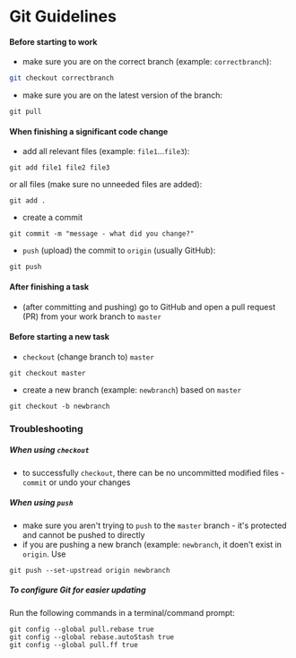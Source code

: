# Git Guidelines 
#### Before starting to work
- make sure you are on the correct branch (example: `correctbranch`): 
```bash
git checkout correctbranch
```
- make sure you are on the latest version of the branch:
```
git pull
```
#### When finishing a significant code change
- add all relevant files (example: `file1`...`file3`):
```
git add file1 file2 file3
```
or all files (make sure no unneeded files are added):
```
git add .
```
- create a commit
```
git commit -m "message - what did you change?"
```
- `push` (upload) the commit to `origin` (usually GitHub):
```
git push
```
#### After finishing a task
- (after committing and pushing) go to GitHub and open a pull request (PR) from your work branch to `master`
#### Before starting a new task
- `checkout` (change branch to) `master`
```
git checkout master
```
- create a new branch (example: `newbranch`) based on `master`
```
git checkout -b newbranch
```
### Troubleshooting
##### When using `checkout`
- to successfully `checkout`, there can be no uncommitted modified files - `commit` or undo your changes
##### When using `push`
- make sure you aren't trying to `push` to the `master` branch - it's protected and cannot be pushed to directly
- if you are pushing a new branch (example: `newbranch`, it doen't exist in `origin`. Use 
```
git push --set-upstread origin newbranch
```
##### To configure Git for easier updating
Run the following commands in a terminal/command prompt:
```
git config --global pull.rebase true
git config --global rebase.autoStash true
git config --global pull.ff true
```